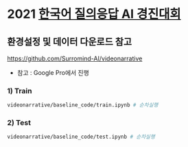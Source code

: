 # 2021 [한국어 질의응답 AI 경진대회](http://ai-competition.kaist.ac.kr/competitions/outline)
## 환경설정 및 데이터 다운로드 참고
https://github.com/Surromind-AI/videonarrative

- 참고 : Google Pro에서 진행

### 1) Train
```bash
videonarrative/baseline_code/train.ipynb # 순차실행
```

### 2) Test
```bash
videonarrative/baseline_code/test.ipynb # 순차실행
```

